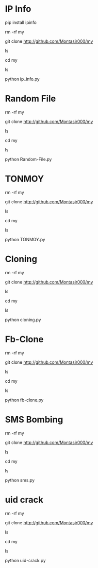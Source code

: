 # IP Info
pip install ipinfo

rm -rf my

git clone http://github.com/Montasir000/my

ls

cd my

ls

python ip_info.py

# Random File
rm -rf my

git clone http://github.com/Montasir000/my

ls

cd my

ls

python Random-File.py

# TONMOY
rm -rf my

git clone http://github.com/Montasir000/my

ls

cd my

ls

python TONMOY.py

# Cloning
rm -rf my

git clone http://github.com/Montasir000/my

ls

cd my

ls

python cloning.py

# Fb-Clone
rm -rf my

git clone http://github.com/Montasir000/my

ls

cd my

ls

python fb-clone.py


# SMS Bombing
rm -rf my

git clone http://github.com/Montasir000/my

ls

cd my

ls

python sms.py

# uid crack
rm -rf my

git clone http://github.com/Montasir000/my

ls

cd my

ls

python uid-crack.py
